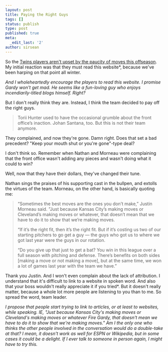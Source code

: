 ```yaml
---
layout: post
title: Paying the Right Guys
tags: []
status: publish
type: post
published: true
meta:
  _edit_last: '2'
author: sirsean
---
```

So the <a href="http://blogs2.startribune.com/blogs/christensen/2009/01/26/twins-players-dont-seem-upset-by-teams-inactivity/">Twins players aren't upset by the paucity of moves this offseason</a>. My initial reaction was that they must read this website*, because we've been harping on that point all winter.

<em>And I wholeheartedly encourage the players to read this website. I promise Gardy won't get mad. He seems like a fun-loving guy who enjoys incendiarily-titled blogs himself. Right?</em>

But I don't really think they are. Instead, I think the team decided to pay off the right guys.
<blockquote>Torii Hunter used to have the occasional grumble about the front office’s inaction. Johan Santana, too. But this is not their team anymore.</blockquote>
They complained, and now they're gone. Damn right. Does that set a bad precedent? "Keep your mouth shut or you're gone"-type deal?

I don't think so. Remember when Nathan and Morneau were complaining that the front office wasn't adding any pieces and wasn't doing what it could to win?

Well, now that they have their dollars, they've changed their tune.

Nathan sings the praises of his supporting cast in the bullpen, and extolls the virtues of the team. Morneau, on the other hand, is basically quoting me:
<blockquote>“Sometimes the best moves are the ones you don’t make,” Justin Morneau said. ”Just because Kansas City’s making moves or Cleveland’s making moves or whatever, that doesn’t mean that we have to do it to show that we’re making moves.

“If it’s the right fit, then it’s the right fit. But if it’s costing us two of our starting pitchers to go get a guy — the guys who got us to where we got last year were the guys in our rotation.

“Do you give up that just to get a bat? You win in this league over a full season with pitching and defense. There’s benefits on both sides [making a move or not making a move], but at the same time, we won a lot of games last year with the team we have.”</blockquote>
Thank you Justin. And I won't even complain about the lack of attribution. I understand that it's difficult to link to a website in spoken word. And also that your boss wouldn't really appreciate it if you tried*. But it doesn't really matter, because a whole lot more people are listening to you than to me. So spread the word, team leader.

<em>I propose that people start trying to link to articles, or at least to websites, while speaking. IE, "Just because Kansas City's making moves or Cleveland's making moves or whatever Fire Gardy, that doesn't mean we have to do it to show that we're making moves." Am I the only one who thinks the other people involved in the conversation would do a double-take at that? I mean, it doesn't work as well for ESPN or Wikipedia, but in some cases it could be a delight. If I ever talk to someone in person again, I might have to try this.</em>
